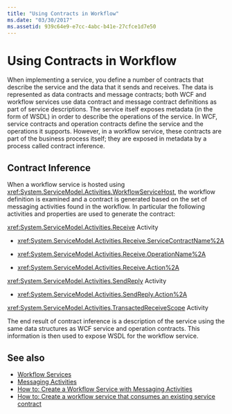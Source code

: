 ```yaml
---
title: "Using Contracts in Workflow"
ms.date: "03/30/2017"
ms.assetid: 939c64e9-e7cc-4abc-b41e-27cfce1d7e50
---
```

# Using Contracts in Workflow
When implementing a service, you define a number of contracts that describe the service and the data that it sends and receives. The data is represented as data contracts and message contracts; both WCF and workflow services use data contract and message contract definitions as part of service descriptions. The service itself exposes metadata (in the form of WSDL) in order to describe the operations of the service. In WCF, service contracts and operation contracts define the service and the operations it supports. However, in a workflow service, these contracts are part of the business process itself; they are exposed in metadata by a process called contract inference.  
  
## Contract Inference  
 When a workflow service is hosted using <xref:System.ServiceModel.Activities.WorkflowServiceHost>, the workflow definition is examined and a contract is generated based on the set of messaging activities found in the workflow. In particular the following activities and properties are used to generate the contract:  
  
 <xref:System.ServiceModel.Activities.Receive> Activity  
  
-   <xref:System.ServiceModel.Activities.Receive.ServiceContractName%2A>  
  
-   <xref:System.ServiceModel.Activities.Receive.OperationName%2A>
  
-   <xref:System.ServiceModel.Activities.Receive.Action%2A>   
 
 <xref:System.ServiceModel.Activities.SendReply> Activity  
  
-   <xref:System.ServiceModel.Activities.SendReply.Action%2A>  
  
 <xref:System.ServiceModel.Activities.TransactedReceiveScope> Activity  
  
 The end result of contract inference is a description of the service using the same data structures as WCF service and operation contracts. This information is then used to expose WSDL for the workflow service.  
  
## See also
- [Workflow Services](../../../../docs/framework/wcf/feature-details/workflow-services.md)
- [Messaging Activities](../../../../docs/framework/wcf/feature-details/messaging-activities.md)
- [How to: Create a Workflow Service with Messaging Activities](../../../../docs/framework/wcf/feature-details/how-to-create-a-workflow-service-with-messaging-activities.md)
- [How to: Create a workflow service that consumes an existing service contract](../../../../docs/framework/windows-workflow-foundation/how-to-create-a-workflow-service-that-consumes-an-existing-service-contract.md)
